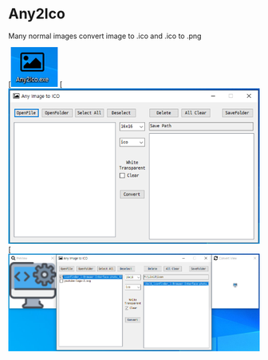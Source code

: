 # Any2Ico
Many normal images convert image to .ico  and .ico to .png


[![Picture](https://github.com/KoreaFireDog/Any2Ico/blob/master/icon.PNG)
[![Picture](https://github.com/KoreaFireDog/Any2Ico/blob/master/mainwindow.PNG)
[![Picture](https://github.com/KoreaFireDog/Any2Ico/blob/master/preview.PNG)
